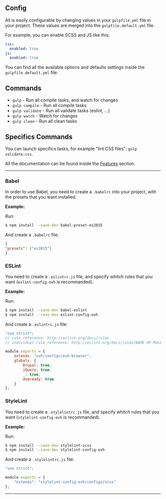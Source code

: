 ## Config

All is easily configurable by changing values in your `gulpfile.yml` file in your project. These values are merged into the `gulpfile.default.yml` file.

For example, you can enable SCSS and JS like this:
```yml
css:
  enabled: true
js:
  enabled: true
```

You can find all the available options and defaults settings inside the `gulpfile.default.yml` file.


## Commands

- `gulp` - Run all compile tasks, and watch for changes
- `gulp compile` - Run all compile tasks
- `gulp validate` - Run all validate tasks (eslint, ...)
- `gulp watch` - Watch for changes
- `gulp clean` - Run all clean tasks

## Specifics Commands

You can launch specifics tasks, for example "lint CSS files": `gulp validate:css`.

All the documentation can be found inside the [Features](features/css.md) section.

---

### Babel

In order to use Babel, you need to create a `.babelrc` into your project, with the presets that you want installed.

**Example:**

Run: 
```bash
$ npm install --save-dev babel-preset-es2015
```
And create a `.babelrc` file:
```json
{
"presets": ["es2015"]
}
```

### ESLint

You need to create a `.eslintrc.js` file, and specify whitch rules that you want (`eslint-config-ovh` is recommanded).

**Example:**

Run: 
```bash
$ npm install --save-dev babel-eslint
$ npm install --save-dev eslint-config-ovh
```
And create a `.eslintrc.js` file:
```javascript
"use strict";
// rule reference: http://eslint.org/docs/rules
// individual rule reference: http://eslint.org/docs/rules/NAME-OF-RULE

module.exports = {
    extends: "ovh/configs/es6-browser",
    globals: {
        Drupal: true,
        jQuery: true,
        _: true,
        domready: true
    }
};
```

### StyleLint

You need to create a `.stylelintrc.js` file, and specify whitch rules that you want (`stylelint-config-ovh` is recommanded).

**Example:**

Run: 
```bash
$ npm install --save-dev stylelint-scss
$ npm install --save-dev stylelint-config-ovh
```
And create a `.stylelintrc.js` file:
```javascript
"use strict";

module.exports = {
    "extends": "stylelint-config-ovh/configs/scss"
};
```

---
